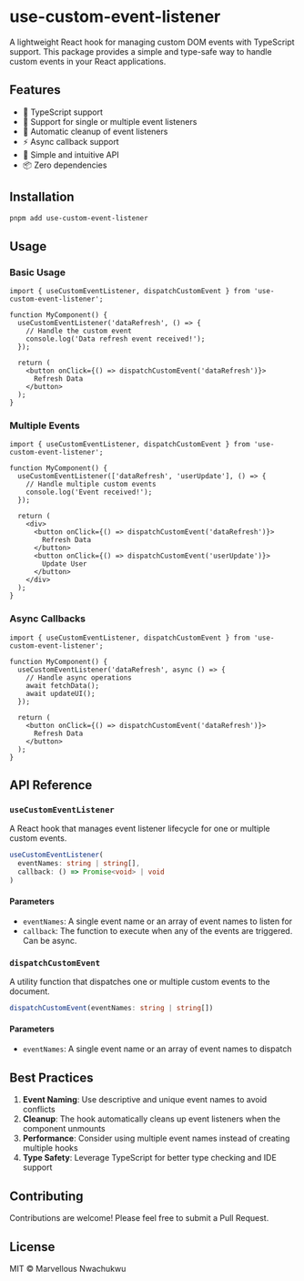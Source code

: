 # use-custom-event-listener

A lightweight React hook for managing custom DOM events with TypeScript support. This package provides a simple and type-safe way to handle custom events in your React applications.

## Features

- 🎯 TypeScript support
- 🔄 Support for single or multiple event listeners
- 🧹 Automatic cleanup of event listeners
- ⚡️ Async callback support
- 🎨 Simple and intuitive API
- 📦 Zero dependencies

## Installation

```bash
pnpm add use-custom-event-listener
```

## Usage

### Basic Usage

```tsx
import { useCustomEventListener, dispatchCustomEvent } from 'use-custom-event-listener';

function MyComponent() {
  useCustomEventListener('dataRefresh', () => {
    // Handle the custom event
    console.log('Data refresh event received!');
  });

  return (
    <button onClick={() => dispatchCustomEvent('dataRefresh')}>
      Refresh Data
    </button>
  );
}
```

### Multiple Events

```tsx
import { useCustomEventListener, dispatchCustomEvent } from 'use-custom-event-listener';

function MyComponent() {
  useCustomEventListener(['dataRefresh', 'userUpdate'], () => {
    // Handle multiple custom events
    console.log('Event received!');
  });

  return (
    <div>
      <button onClick={() => dispatchCustomEvent('dataRefresh')}>
        Refresh Data
      </button>
      <button onClick={() => dispatchCustomEvent('userUpdate')}>
        Update User
      </button>
    </div>
  );
}
```

### Async Callbacks

```tsx
import { useCustomEventListener, dispatchCustomEvent } from 'use-custom-event-listener';

function MyComponent() {
  useCustomEventListener('dataRefresh', async () => {
    // Handle async operations
    await fetchData();
    await updateUI();
  });

  return (
    <button onClick={() => dispatchCustomEvent('dataRefresh')}>
      Refresh Data
    </button>
  );
}
```

## API Reference

### `useCustomEventListener`

A React hook that manages event listener lifecycle for one or multiple custom events.

```typescript
useCustomEventListener(
  eventNames: string | string[],
  callback: () => Promise<void> | void
)
```

#### Parameters

- `eventNames`: A single event name or an array of event names to listen for
- `callback`: The function to execute when any of the events are triggered. Can be async.

### `dispatchCustomEvent`

A utility function that dispatches one or multiple custom events to the document.

```typescript
dispatchCustomEvent(eventNames: string | string[])
```

#### Parameters

- `eventNames`: A single event name or an array of event names to dispatch

## Best Practices

1. **Event Naming**: Use descriptive and unique event names to avoid conflicts
2. **Cleanup**: The hook automatically cleans up event listeners when the component unmounts
3. **Performance**: Consider using multiple event names instead of creating multiple hooks
4. **Type Safety**: Leverage TypeScript for better type checking and IDE support

## Contributing

Contributions are welcome! Please feel free to submit a Pull Request.

## License

MIT © Marvellous Nwachukwu 